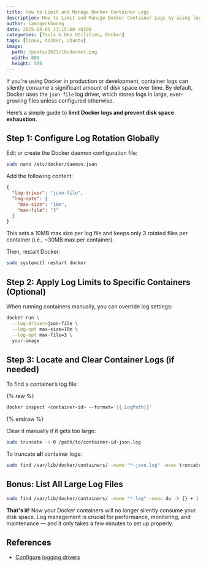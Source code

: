 ```yaml
---
title: How to Limit and Manage Docker Container Logs
description: How to Limit and Manage Docker Container Logs by using log-driver, log-opts configuration
author: lamngockhuong
date: 2025-06-05 11:15:00 +0700
categories: [Tools & Dev Utilities, Docker]
tags: [linux, docker, ubuntu]
image:
  path: /posts/2023/10/docker.png
  width: 800
  height: 500
---
```


If you're using Docker in production or development, container logs can silently consume a significant amount of disk space over time. By default, Docker uses the `json-file` log driver, which stores logs in large, ever-growing files unless configured otherwise.

Here’s a simple guide to **limit Docker logs and prevent disk space exhaustion**.

## Step 1: Configure Log Rotation Globally

Edit or create the Docker daemon configuration file:

```bash
sudo nano /etc/docker/daemon.json
```

Add the following content:

```json
{
  "log-driver": "json-file",
  "log-opts": {
    "max-size": "10m",
    "max-file": "3"
  }
}
```

This sets a 10MB max size per log file and keeps only 3 rotated files per container (i.e., \~30MB max per container).

Then, restart Docker:

```bash
sudo systemctl restart docker
```

## Step 2: Apply Log Limits to Specific Containers (Optional)

When running containers manually, you can override log settings:

```bash
docker run \
  --log-driver=json-file \
  --log-opt max-size=10m \
  --log-opt max-file=3 \
  your-image
```

## Step 3: Locate and Clear Container Logs (if needed)

To find a container’s log file:

{% raw %}

```bash
docker inspect <container-id> --format='{{.LogPath}}'
```

{% endraw %}

Clear it manually if it gets too large:

```bash
sudo truncate -s 0 /path/to/container-id-json.log
```

To truncate **all** container logs:

```bash
sudo find /var/lib/docker/containers/ -name "*-json.log" -exec truncate -s 0 {} \;
```

## Bonus: List All Large Log Files

```bash
sudo find /var/lib/docker/containers/ -name "*.log" -exec du -h {} + | sort -hr | head -20
```

**That's it!**
Now your Docker containers will no longer silently consume your disk space. Log management is crucial for performance, monitoring, and maintenance — and it only takes a few minutes to set up properly.

## References

- [Configure logging drivers](https://docs.docker.com/engine/logging/configure/)
